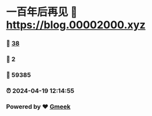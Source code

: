 # 一百年后再见 :link: https://blog.00002000.xyz 
### :page_facing_up: [38](https://blog.00002000.xyz/tag.html) 
### :speech_balloon: 2 
### :hibiscus: 59385 
### :alarm_clock: 2024-04-19 12:14:55 
### Powered by :heart: [Gmeek](https://github.com/Meekdai/Gmeek)
